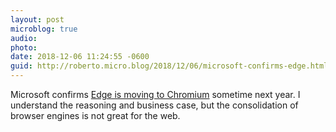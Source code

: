 ```yaml
---
layout: post
microblog: true
audio: 
photo: 
date: 2018-12-06 11:24:55 -0600
guid: http://roberto.micro.blog/2018/12/06/microsoft-confirms-edge.html
---
```

Microsoft confirms [Edge is moving to Chromium](https://blogs.windows.com/windowsexperience/2018/12/06/microsoft-edge-making-the-web-better-through-more-open-source-collaboration/) sometime next year. I understand the reasoning and business case, but the consolidation of browser engines is not great for the web.
